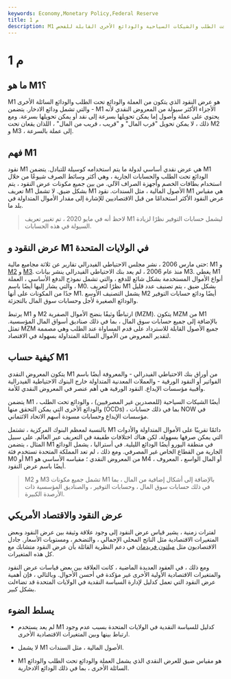 ```yaml
---
keywords: Economy,Monetary Policy,Federal Reserve
title: م 1
description: M1 هو المعروض النقدي الذي يشمل العملة المادية والعملات المعدنية والودائع تحت الطلب والشيكات السياحية والودائع الأخرى القابلة للفحص.
---
```


# م 1
## ما هو M1؟

M1 هو عرض النقود الذي يتكون من العملة والودائع تحت الطلب والودائع السائلة الأخرى - والتي تشمل ودائع الادخار. يتضمن M1 الأجزاء الأكثر سيولة من المعروض النقدي لأنه يحتوي على عملة وأصول إما يمكن تحويلها بسرعة إلى نقد أو يمكن تحويلها بسرعة. ومع ذلك ، لا يمكن تحويل "قرب المال" و "قريب ، قريب من المال" ، اللذان يقعان تحت M2 و M3 ، إلى عملة بالسرعة.

## فهم M1

نقود M1 هي عرض نقدي أساسي لدولة ما يتم استخدامه كوسيلة للتبادل. يتضمن M1 الودائع تحت الطلب والحسابات الجارية ، وهي أكثر وسائط الصرف شيوعًا من خلال استخدام بطاقات الخصم وأجهزة الصراف الآلي. من بين جميع مكونات عرض النقود ، يتم تعريف M1 بشكل ضيق. لا تشمل M1 الأصول المالية ، مثل السندات. نقود M1 هي مقياس عرض النقود الأكثر استخدامًا من قبل الاقتصاديين للإشارة إلى مقدار الأموال المتداولة في بلد ما.

> لاحظ أنه في مايو 2020 ، تم تغيير تعريف M1 ليشمل حسابات التوفير نظرًا لزيادة السيولة في هذه الحسابات.

>

## عرض النقود و M1 في الولايات المتحدة

حتى مارس 2006 ، نشر مجلس الاحتياطي الفيدرالي تقارير عن ثلاثة مجاميع مالية: M1 و [M2](/m2) و [M3](/m3). منذ عام 2006 ، لم يعد بنك الاحتياطي الفيدرالي ينشر بيانات M3. يغطي M1 أنواع الأموال المستخدمة بشكل شائع للدفع ، والتي تشمل نموذج الدفع الأساسي ، العملة ، والتي يشار إليها أيضًا باسم M0. نظرًا لتعريف M1 بشكل ضيق ، يتم تصنيف عدد قليل جدًا من المكونات على أنها M1. يشمل التصنيف الأوسع M2 أيضًا ودائع حسابات التوفير والودائع الصغيرة لأجل وحسابات سوق المال بالتجزئة.

يرتبط M1 و M2 ارتباطًا وثيقًا بنضج الأموال الصفرية (MZM). يتكون MZM من M1 بالإضافة إلى جميع حسابات سوق المال ، بما في ذلك صناديق أسواق المال المؤسسية. تمثل MZM جميع الأصول القابلة للاسترداد على قدم المساواة عند الطلب وهي مصممة لتقدير المعروض من الأموال السائلة المتداولة بسهولة في الاقتصاد.

## كيفية حساب M1

يتكون المعروض النقدي M1 من أوراق بنك الاحتياطي الفيدرالي - والمعروفة أيضًا باسم الفواتير أو النقود الورقية - والعملات المعدنية المتداولة خارج البنوك الاحتياطية الفيدرالية وأقبية مؤسسات الإيداع. النقود الورقية هي أهم عنصر في المعروض النقدي للأمة.

يتضمن M1 أيضًا الشيكات السياحية (للمصدرين غير المصرفيين) ، والودائع تحت الطلب ، والودائع الأخرى التي يمكن التحقق منها (OCDs) ، بما في ذلك حسابات NOW في مؤسسات الإيداع وحسابات مسودة أسهم الاتحاد الائتماني.

بالنسبة لمعظم البنوك المركزية ، تشتمل M1 دائمًا تقريبًا على الأموال المتداولة والأدوات التي يمكن صرفها بسهولة. لكن هناك اختلافات طفيفة في التعريف عبر العالم. على سبيل المثال ، يتضمن M1 في منطقة اليورو أيضًا الودائع الليلية. في أستراليا ، يشمل الودائع الجارية من القطاع الخاص غير المصرفي. ومع ذلك ، لم تعد المملكة المتحدة تستخدم فئة M0 أو M1 من المعروض النقدي ؛ مقياسه الأساسي هو M4 ، أو المال الواسع ، المعروف أيضًا باسم عرض النقود.

> M2 و M3 تشمل جميع مكونات M1 بالإضافة إلى أشكال إضافية من المال ، بما في ذلك حسابات سوق المال ، وحسابات التوفير ، والصناديق المؤسسية ذات الأرصدة الكبيرة.

>

## عرض النقود والاقتصاد الأمريكي

لفترات زمنية ، يشير قياس عرض النقود إلى وجود علاقة وثيقة بين عرض النقود وبعض المتغيرات الاقتصادية مثل الناتج المحلي الإجمالي ، والتضخم ، ومستويات الأسعار. جادل الاقتصاديون مثل [ميلتون فريدمان](/milton-friedman) في دعم النظرية القائلة بأن عرض النقود متشابك مع كل هذه المتغيرات.

ومع ذلك ، في العقود العديدة الماضية ، كانت العلاقة بين بعض قياسات عرض النقود والمتغيرات الاقتصادية الأولية الأخرى غير مؤكدة في أحسن الأحوال. وبالتالي ، فإن أهمية عرض النقود التي تعمل كدليل لإدارة السياسة النقدية في الولايات المتحدة قد تضاءلت بشكل كبير.

## يسلط الضوء

- لم يعد يستخدم M1 كدليل للسياسة النقدية في الولايات المتحدة بسبب عدم وجود ارتباط بينها وبين المتغيرات الاقتصادية الأخرى.

- لا يشمل M1 الأصول المالية ، مثل السندات.

- M1 هو مقياس ضيق للعرض النقدي الذي يشمل العملة والودائع تحت الطلب والودائع السائلة الأخرى ، بما في ذلك الودائع الادخارية.

